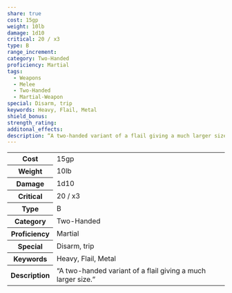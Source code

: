 ```yaml
---
share: true
cost: 15gp
weight: 10lb
damage: 1d10
critical: 20 / x3
type: B
range_increment: 
category: Two-Handed
proficiency: Martial
tags:
  - Weapons
  - Melee
  - Two-Handed
  - Martial-Weapon
special: Disarm, trip
keywords: Heavy, Flail, Metal
shield_bonus: 
strength_rating: 
additonal_effects: 
description: “A two-handed variant of a flail giving a much larger size.”
---
```


<p><span style="overflow-x: auto;"><table><tbody><tr><th>Cost</th><td>15gp</td></tr><tr><th>Weight</th><td>10lb</td></tr><tr><th>Damage</th><td>1d10</td></tr><tr><th>Critical</th><td>20 / x3</td></tr><tr><th>Type</th><td>B</td></tr><tr><th>Category</th><td>Two-Handed</td></tr><tr><th>Proficiency</th><td>Martial</td></tr><tr><th>Special</th><td>Disarm, trip</td></tr><tr><th>Keywords</th><td>Heavy, Flail, Metal</td></tr><tr><th>Description</th><td>“A two-handed variant of a flail giving a much larger size.”</td></tr></tbody></table></span></p>
